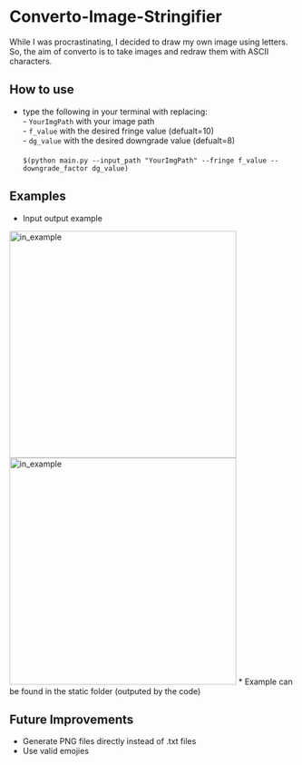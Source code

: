 # Converto-Image-Stringifier
While I was procrastinating, I decided to draw my own image using letters. So, the aim of converto is to take images and redraw them with ASCII characters.

## How to use
* type the following in your terminal with replacing:<br />
        - ```YourImgPath``` with your image path<br />
        - ```f_value``` with the desired fringe value (defualt=10)<br />
        - ```dg_value``` with the desired downgrade value (defualt=8)<br />
     <br />
 ```$(python main.py --input_path "YourImgPath" --fringe f_value --downgrade_factor dg_value) ``` 
  

## Examples
* Input output example<br />
<img src="https://github.com/ahmedsalahacc/Converto-Image-Stringifier/blob/main/static/me1.png?raw=true" alt="in_example" width="400"/>
<img src="https://github.com/ahmedsalahacc/Converto-Image-Stringifier/blob/main/static/Capture.PNG?raw=true" alt="in_example" width="400"/>
* Example can be found in the static folder (outputed by the code)

## Future Improvements
* Generate PNG files directly instead of .txt files
* Use valid emojies
